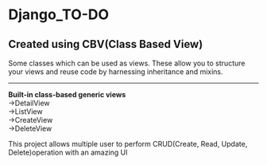 # Django_TO-DO
## Created using CBV(Class Based View)
Some classes which can be used as views. These allow you to structure your views and reuse code by harnessing inheritance and mixins.
<hr>
<b>Built-in class-based generic views</b> <br>
->DetailView <br>
->ListView <br>
->CreateView <br>
->DeleteView <br>

This project allows multiple user to perform CRUD(Create, Read, Update, Delete)operation with an amazing UI

